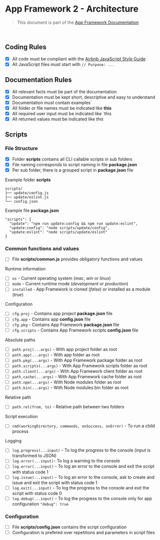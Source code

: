 # App Framework 2 - Architecture

> This document is part of the [App Framework Documentation](../../README_V2.md#documentation)

<br />

## Coding Rules

- [x] All code must be compliant with the [Airbnb JavaScript Style Guide](https://github.com/airbnb/javascript)
- [x] All JavaScript files must start with `// Purpose: ...`

## Documentation Rules

- [x] All relevant facts must be part of the documentation
- [x] Documentation must be kept short, descriptive and easy to understand
- [x] Documentation must contain examples`
- [x] All folder or file names must be indicated like **this**
- [x] All required user input must be indicated like `this
- [x] All returned values must be indicated like *this*

## Scripts

### File Structure

- [x] Folder **scripts** contains all CLI callable scripts in sub folders
- [x] File naming corresponds to script naming in file **package.json**
- [x] Per sub folder, there is a grouped script in **package.json** file

Example folder **scripts**

```
scripts/
├── update/config.js
├── update/eslint.js
└── config.json
```

Example file **package.json**

```
"scripts": {
  "update": "npm run update:config && npm run update:eslint",
  "update:config": "node scripts/update/config",
  "update:eslint": "node scripts/update/eslint"
}
```

### Common functions and values

- [ ] File **scripts/common.js** provides obligatory functions and values

Runtime information

- [ ] `os` - Current operating system (*mac*, *win* or *linux*)
- [ ] `mode` - Current runtime mode (*development* or *production*)
- [ ] `installed` - App Framework is cloned (*false*) or installed as a module (*true*)

Configuration

- [ ] `cfg.proj` - Contains app project **package.json** file
- [ ] `cfg.app` - Contains app **config.json** file
- [ ] `cfg.pkg` - Contains App Framework **package.json** file
- [ ] `cfg.scripts` - Contains App Framework scripts **config.json** file

Absolute paths

- [ ] `path.proj(...args)` - With app project folder as root
- [ ] `path.app(...args)` - With app folder as root
- [ ] `path.pkg(...args)` - With App Framework package folder as root
- [ ] `path.scripts(...args)` - With App Framework scripts folder as root
- [ ] `path.client(...args)` - With App Framework client folder as root
- [ ] `path.cache(...args)` - With App Framework cache folder as root
- [ ] `path.npm(...args)` - With Node modules folder as root
- [ ] `path.bin(...args)` - With Node modules bin folder as root

Relative path

- [ ] `path.rel(from, to)` - Relative path between two folders

Script execution

- [ ] `cmd(workingDirectory, commands, onSuccess, onError)` - To run a child process

Logging

- [ ] `log.progress(...input)` - To log the progress to the console (input is transformed to JSON)
- [ ] `log.error(...input)`- To log a warning to the console
- [ ] `log.error(...input)` - To log an error to the console and exit the script with status code 1
- [ ] `log.issue(...input)` - To log an error to the console, ask to create and issue and exit the script with status code 1
- [ ] `log.exit(...input)` - To log the progress to the console and exit the script with status code 0
- [ ] `log.debug(...input)` - To log the progress to the console only for app configuration `"debug": true`

### Configuration

- [ ] File **scripts/config.json** contains the script configuration
- [ ] Configuration is prefered over repetitions and parameters in script files
